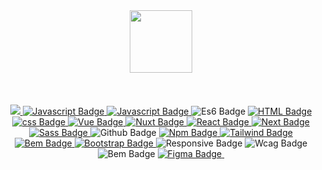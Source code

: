 <div id="header" align="center" >
<img src="https://media.giphy.com/media/QssGEmpkyEOhBCb7e1/giphy.gif" width="100"/>
  <br/>
  <br/>
  <br/>
  <br/>

<div id="badges">
  <a href="https://www.linkedin.com/in/christian-predoianu-369218157">
     <img src="https://img.shields.io/badge/LinkedIn-blue?logo=linkedin&logoColor=white&style=for-the-badge"/>
  </a>
  
  <a href="https://developer.mozilla.org/en-US/docs/Web/JavaScript">
  <img src="https://img.shields.io/badge/JavaScript-F7DF1E?style=for-the-badge&logo=javascript&logoColor=black" alt="Javascript Badge"/>
  </a>
  
  <a href="https://www.typescriptlang.org/">
  <img src="https://img.shields.io/badge/TypeScript-blue?style=for-the-badge&logo=javascript&logoColor=lightgrey" alt="Javascript Badge"/>
  </a>

  <img src="https://img.shields.io/badge/ES6-F7DF1E?style=for-the-badge&logo=sass&logoColor=black" alt="Es6 Badge"/>
 
  
  <a href="https://developer.mozilla.org/en-US/docs/Web/JavaScript](https://developer.mozilla.org/en-US/docs/Web/HTML">
  <img src="https://img.shields.io/badge/HTML5-E34F26?style=for-the-badge&logo=html5&logoColor=white" alt="HTML Badge"/>
  </a>
  
  
  <a href="https://developer.mozilla.org/en-US/docs/Web/CSS">
  <img src="https://img.shields.io/badge/CSS3-1572B6?style=for-the-badge&logo=css3&logoColor=white" alt="css Badge"/>
  </a>
  
  <a href="https://vuejs.org/">
  <img src="https://img.shields.io/badge/Vue-success?style=for-the-badge&logo=vuedotjs&logoColor=white" alt="Vue Badge"/>
  </a>
  
  <a href="https://nuxtjs.org/">
  <img src="https://img.shields.io/badge/Nuxt%20Js-success?style=for-the-badge&logo=nuxt.js&logoColor=white" alt="Nuxt Badge"/>
  </a>
  
  <a href="https://reactjs.org/">
  <img src="https://img.shields.io/badge/React-blue?style=for-the-badge&logo=react&logoColor=white" alt="React Badge"/>
  </a>
  
  <a href="https://nextjs.org/">
  <img src="https://img.shields.io/badge/Next%20js-black?style=for-the-badge&logo=nextdotjs&logoColor=white" alt="Next Badge"/>
  </a>
  
  <a href="https://sass-lang.com/">
  <img src="https://img.shields.io/badge/Sass-critical?style=for-the-badge&logo=sass&logoColor=white" alt="Sass Badge"/>
  </a>
  
  <img src="https://img.shields.io/badge/Github-black?style=for-the-badge&logo=github&logoColor=white" alt="Github Badge"/>
  
  <a href="https://www.npmjs.com/">
  <img src="https://img.shields.io/badge/NPM-white?style=for-the-badge&logo=npm&logoColor=red" alt="Npm Badge"/>
  </a>
  
  <a href="https://tailwindcss.com/">
  <img src="https://img.shields.io/badge/Tailwind%20css-blue?style=for-the-badge&logo=tailwinddotcss&logoColor=red" alt="Tailwind Badge"/>
  </a>
  
  <a href="http://getbem.com/">
  <img src="https://img.shields.io/badge/BEM-white?style=for-the-badge&logo=bem&logoColor=black" alt="Bem Badge"/>
  </a>
  
  <a href="https://getbootstrap.com/">
  <img src="https://img.shields.io/badge/Bootstrap-blueviolet?style=for-the-badge&logo=bootstrap&logoColor=blue" alt="Bootstrap Badge"/>
  </a>
  

  <img src="https://img.shields.io/badge/Responsive%20design-informational?style=for-the-badge&logo=phone&logoColor=blue" alt="Responsive Badge"/>
  
  <img src="https://img.shields.io/badge/Wcag%202.0-lightgrey?style=for-the-badge&logo=phone&logoColor=blue" alt="Wcag Badge"/>
  
  <img src="https://img.shields.io/badge/VsCode-blue?style=for-the-badge&logo=" alt="Bem Badge"/>
  
  <a href="https://www.figma.com/">
  <img src="https://img.shields.io/badge/Figma-ff69b4?style=for-the-badge&logo=figma&logoColor=brightgreen" alt="Figma Badge"/>
  </a>
  
  
  
  
  
  <img src="https://komarev.com/ghpvc/?username=christianpredoianu&style=flat-square&color=blue" alt=""/>
  
  
  
</div>
</div>

